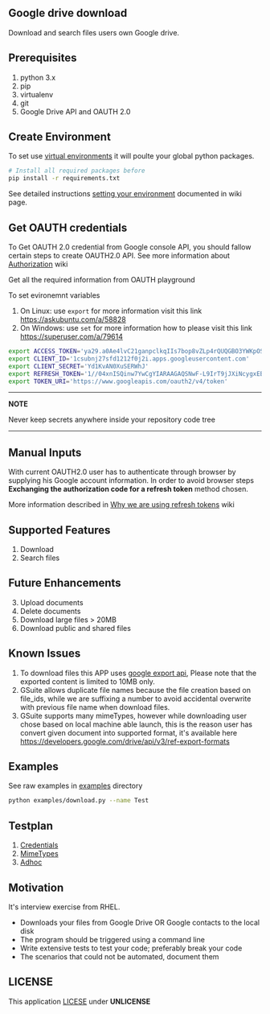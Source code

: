 ## Google drive download
Download and search files users own Google drive.

## Prerequisites
1. python 3.x
2. pip
3. virtualenv
4. git
5. Google Drive API and OAUTH 2.0

## Create Environment
To set use [virtual environments](https://docs.python.org/3/tutorial/venv.html) it will poulte your global python packages.

``` Bash
# Install all required packages before
pip install -r requirements.txt
```
See detailed instructions [setting your environment](https://github.com/vkosuri/GDriveDownload/wiki/Create-local-environment) documented in wiki page.

## Get OAUTH credentials
To Get OAUTH 2.0 credential from Google console API, you should fallow certain steps to create OAUTH2.0 API. See more information about [Authorization](https://github.com/vkosuri/GDriveDownload/wiki/Authorization) wiki

Get all the required information from OAUTH playground

To set evironemnt variables
1. On Linux: use ``export`` for more information visit this link https://askubuntu.com/a/58828
2. On Windows: use ``set`` for more information how to please visit this link https://superuser.com/a/79614

``` Bash
export ACCESS_TOKEN='ya29.a0Ae4lvC21ganpclkqIIs7bop8vZLp4rQUQGBO3YWKpOSsEDr1_gdEYpbXRN1N'
export CLIENT_ID='1csubnj27sfd1212f0j2i.apps.googleusercontent.com'
export CLIENT_SECRET='Yd1KvAN0XuSERWhJ'
export REFRESH_TOKEN='1//04xnISQinw7YwCgYIARAAGAQSNwF-L9IrT9jJXiNcygxEB_uFQOUpZXADwHxLKhRhhgAP'
export TOKEN_URI='https://www.googleapis.com/oauth2/v4/token'
```
---
**NOTE**

Never keep secrets anywhere inside your repository code tree

---

## Manual Inputs
With current OAUTH2.0 user has to authenticate through browser by supplying his Google account information. In order to avoid browser steps **Exchanging the authorization code for a refresh token** method chosen.

More information described in [Why we are using refresh tokens](https://github.com/vkosuri/GDriveDownload/wiki/Why-we-are-using-refresh-tokens) wiki

## Supported Features
1. Download
2. Search files

## Future Enhancements
3. Upload documents
4. Delete documents
5. Download large files > 20MB
6. Download public and shared files

## Known Issues
1. To download files this APP uses [google export api](https://developers.google.com/drive/api/v3/reference/files/export), Please note that the exported content is limited to 10MB only.
2. GSuite allows duplicate file names because the file creation based on file_ids, while we are suffixing a number to avoid accidental overwrite with previous file name when download files.
3. GSuite supports many mimeTypes, however while downloading user chose based on local machine able launch, this is the reason user has convert given document into supported format, it's available here https://developers.google.com/drive/api/v3/ref-export-formats

## Examples
See raw examples in [examples](./examples) directory
``` Bash
python examples/download.py --name Test
```
## Testplan
1. [Credentials](./tests/credential_testplan.md)
2. [MimeTypes](./tests/mimetype_testplan.md)
3. [Adhoc](./tests/adhoc_testplan.md)

## Motivation
It's interview exercise from RHEL.
* Downloads your files from Google Drive OR Google contacts to the local disk
* The program should be triggered using a command line
* Write extensive tests to test your code; preferably break your code
* The scenarios that could not be automated, document them

## LICENSE
This application [LICESE](./LICENSE) under **UNLICENSE**
